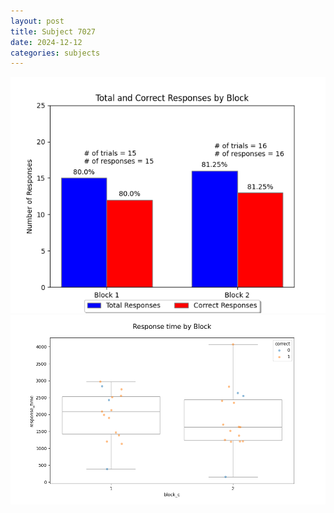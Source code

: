 ```yaml
---
layout: post
title: Subject 7027
date: 2024-12-12
categories: subjects
---
```


![](data/7027/run-2/7027_ATS_responses.png)
![](data/7027/run-2/7027_ATS_rt.png)
